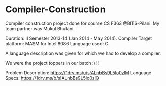 Compiler-Construction
=====================

Compiler construction project done for course CS F363 @BITS-Pilani. My team partner was Mukul Bhutani.

Duration: II Semester 2013-14 (Jan 2014 - May 2014).
Compiler Target platform: MASM for Intel 8086
Language used: C

A language description was given for which we had to develop a compiler.

We were the project toppers in our batch :) !!

Problem Description: https://1drv.ms/u/s!ALnbBs9L5Io0zlM
Language Specs: https://1drv.ms/b/s!ALnbBs9L5Io0zlQ
